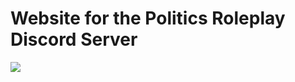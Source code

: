 <h1> Website for the Politics Roleplay Discord Server </h1>

<a href="https://deploy.cyclic.sh/randompeopleondiscord/politics-rp-website">
    <img src="https://deploy.cyclic.sh/button.svg" />
</a>
